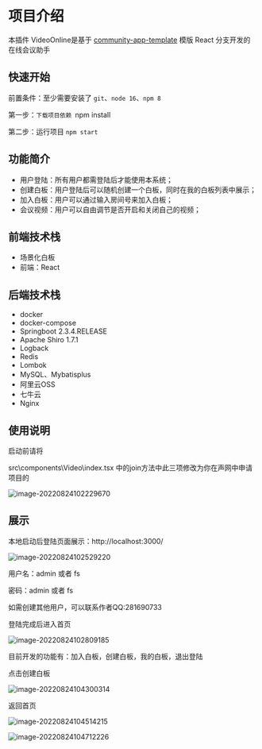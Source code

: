 # 项目介绍

本插件 VideoOnline是基于 [community-app-template](https://github.com/netless-io/community-app-template) 模版 React 分支开发的 在线会议助手

## 快速开始
前置条件：至少需要安装了 `git`、`node 16`、`npm 8`

第一步：`下载项目依赖 `npm install

第二步：运行项目 `npm start`

## 功能简介

- 用户登陆：所有用户都需登陆后才能使用本系统；
- 创建白板：用户登陆后可以随机创建一个白板，同时在我的白板列表中展示；
- 加入白板：用户可以通过输入房间号来加入白板；
- 会议视频：用户可以自由调节是否开启和关闭自己的视频；

## 前端技术栈

- 场景化白板
- 前端：React

## 后端技术栈

- docker
- docker-compose
- Springboot 2.3.4.RELEASE
- Apache Shiro 1.7.1
- Logback
- Redis
- Lombok
- MySQL、Mybatisplus
- 阿里云OSS
- 七牛云
- Nginx

## 使用说明

启动前请将

src\components\Video\index.tsx 中的join方法中此三项修改为你在声网中申请项目的

![image-20220824102229670](C:\Users\lenovo\AppData\Roaming\Typora\typora-user-images\image-20220824102229670.png)

## 展示

本地启动后登陆页面展示：http://localhost:3000/

![image-20220824102529220](C:\Users\lenovo\AppData\Roaming\Typora\typora-user-images\image-20220824102529220.png)

用户名：admin 或者 fs

密码：admin 或者 fs

如需创建其他用户，可以联系作者QQ:281690733

登陆完成后进入首页

![image-20220824102809185](C:\Users\lenovo\AppData\Roaming\Typora\typora-user-images\image-20220824102809185.png)

目前开发的功能有：加入白板，创建白板，我的白板，退出登陆

点击创建白板

![image-20220824104300314](C:\Users\lenovo\AppData\Roaming\Typora\typora-user-images\image-20220824104300314.png)

返回首页

![image-20220824104514215](C:\Users\lenovo\AppData\Roaming\Typora\typora-user-images\image-20220824104514215.png)

![image-20220824104712226](C:\Users\lenovo\AppData\Roaming\Typora\typora-user-images\image-20220824104712226.png)
